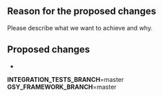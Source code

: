 ## Reason for the proposed changes

Please describe what we want to achieve and why.

## Proposed changes

-

<!--- If needed, choose which branch of the gsy-backend-integration-tests repository will be used to run integration tests. Please only edit the name of the branch. -->
**INTEGRATION_TESTS_BRANCH**=master
**GSY_FRAMEWORK_BRANCH**=master

